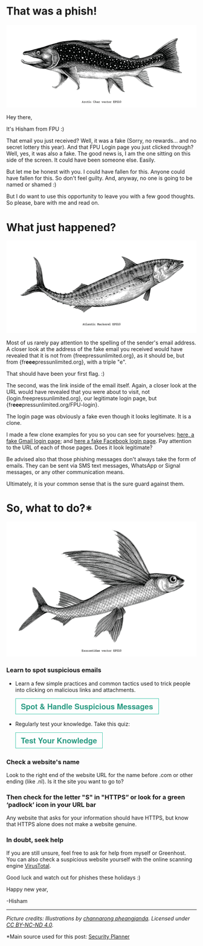 # That was a phish!
![](media/pictures/Char.jpg)

Hey there,

It's Hisham from FPU :)

That email you just received? Well, it was a fake (Sorry, no rewards... and no secret lottery this year). And that FPU Login page you just clicked through? Well, yes, it was also a fake. The good news is, I am the one sitting on this side of the screen. It could have been someone else. Easily.

But let me be honest with you. I could have fallen for this. Anyone could have fallen for this. So don't feel guilty. And, anyway, no one is going to be named or shamed :)

But I do want to use this opportunity to leave you with a few good thoughts. So please, bare with me and read on.

# What just happened?
![](media/pictures/Mackerel.jpg)

Most of us rarely pay attention to the spelling of the sender's email address. A closer look at the address of the fake email you received would have revealed that it is not from {freepressunlimited.org}, as it should be, but from {fr**eee**pressunlimited.org}, with a triple "e".

That should have been your first flag. :)

The second, was the link inside of the email itself. Again, a closer look at the URL would have revealed that you were about to visit, not {login.freepressunlimited.org}, our legitimate login page, but {fr**eee**pressunlimited.org/FPU-login}. 

The login page was obviously a fake even though it looks legitimate. It is a clone.

I made a few clone examples for you so you can see for yourselves: [here, a fake Gmail login page](https://almiraat.github.io/goFPU/Gmail.login/); and [here a fake Facebook login page](https://almiraat.github.io/goFPU/Facebook/). Pay attention to the URL of each of those pages. Does it look legitimate?

Be advised also that those phishing messages don't always take the form of emails. They can be sent via SMS text messages, WhatsApp or Signal messages, or any other communication means. 

Ultimately, it is your common sense that is the sure guard against them.

# So, what to do?*
![](media/pictures/exo.jpg)

### Learn to spot suspicious emails
- Learn a few simple practices and common tactics used to trick people into clicking on malicious links and attachments.

    [![button](media/pictures/spotbutton.png)](https://www.johnscottrailton.com/jsrs-digital-security-low-hanging-fruit/#safer-emails)

- Regularly test your knowledge. Take this quiz:

    [![button](media/pictures/testknowledge.png)](https://phishingquiz.withgoogle.com/?hl=en)

### Check a website's name
Look to the right end of the website URL for the name before .com or other ending (like .nl). Is it the site you want to go to?

### Then check for the letter "S" in "HTTPS” or look for a green ‘padlock’ icon in your URL bar

Any website that asks for your information should have HTTPS, but know that HTTPS alone does not make a website genuine.

### In doubt, seek help

If you are still unsure, feel free to ask for help from myself or Greenhost. You can also check a suspicious website yourself with the online scanning engine [VirusTotal](https://www.virustotal.com/gui/home/url).

Good luck and watch out for phishes these holidays :)

Happy new year,

-Hisham

-----------------------
*Picture credits: Illustrations by [channarong pheangjanda](https://www.behance.net/ohm34171958). Licensed under [CC BY-NC-ND 4.0](https://creativecommons.org/licenses/by-nc-nd/4.0/?ref=ccsearch&atype=rich).*

*Main source used for this post: [Security Planner](https://securityplanner.org/#/)
